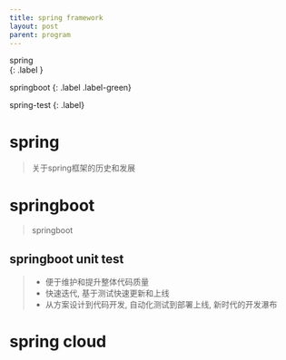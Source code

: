 ```yaml
---
title: spring framework
layout: post
parent: program
---
```


spring  
{: .label }

springboot
{: .label .label-green}

spring-test
{: .label}

# spring 

> 关于spring框架的历史和发展


# springboot

> springboot


## springboot unit test

> - 便于维护和提升整体代码质量
> - 快速迭代, 基于测试快速更新和上线
> - 从方案设计到代码开发, 自动化测试到部署上线, 新时代的开发瀑布

# spring cloud








